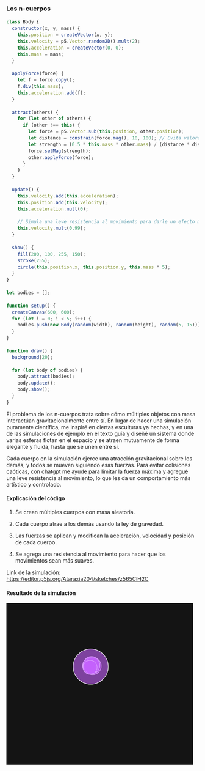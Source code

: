 ### Los n-cuerpos

``` js
class Body {
  constructor(x, y, mass) {
    this.position = createVector(x, y);
    this.velocity = p5.Vector.random2D().mult(2);
    this.acceleration = createVector(0, 0);
    this.mass = mass;
  }

  applyForce(force) {
    let f = force.copy();
    f.div(this.mass);
    this.acceleration.add(f);
  }

  attract(others) {
    for (let other of others) {
      if (other !== this) {
        let force = p5.Vector.sub(this.position, other.position);
        let distance = constrain(force.mag(), 10, 100); // Evita valores extremos
        let strength = (0.5 * this.mass * other.mass) / (distance * distance);
        force.setMag(strength);
        other.applyForce(force);
      }
    }
  }

  update() {
    this.velocity.add(this.acceleration);
    this.position.add(this.velocity);
    this.acceleration.mult(0);

    // Simula una leve resistencia al movimiento para darle un efecto más fluido
    this.velocity.mult(0.99);
  }

  show() {
    fill(200, 100, 255, 150);
    stroke(255);
    circle(this.position.x, this.position.y, this.mass * 5);
  }
}

let bodies = [];

function setup() {
  createCanvas(600, 600);
  for (let i = 0; i < 5; i++) {
    bodies.push(new Body(random(width), random(height), random(5, 15)));
  }
}

function draw() {
  background(20);

  for (let body of bodies) {
    body.attract(bodies);
    body.update();
    body.show();
  }
}

```

El problema de los n-cuerpos trata sobre cómo múltiples objetos con masa interactúan gravitacionalmente entre sí. En lugar de hacer una simulación puramente científica, me inspiré en ciertas esculturas ya hechas, y en una de las simulaciones de ejemplo en el texto guía y diseñé un sistema donde varias esferas flotan en el espacio y se atraen mutuamente de forma elegante y fluida, hasta que se unen entre sí.

Cada cuerpo en la simulación ejerce una atracción gravitacional sobre los demás, y todos se mueven siguiendo esas fuerzas. Para evitar colisiones caóticas, con chatgpt me ayude para limitar la fuerza máxima y agregué una leve resistencia al movimiento, lo que les da un comportamiento más artístico y controlado.

#### Explicación del código
1. Se crean múltiples cuerpos con masa aleatoria.
   
2. Cada cuerpo atrae a los demás usando la ley de gravedad.
   
3. Las fuerzas se aplican y modifican la aceleración, velocidad y posición de cada cuerpo.
   
4. Se agrega una resistencia al movimiento para hacer que los movimientos sean más suaves.

Link de la simulación: https://editor.p5js.org/Ataraxia204/sketches/z565ClH2C

#### Resultado de la simulación
![Captura del resultado de la simulación](../../../../assets/u3-a11-1.png)
   
